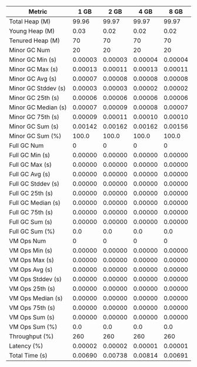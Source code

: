 | Metric | 1 GB | 2 GB | 4 GB | 8 GB |
|------|----|----|----|----|
| Total Heap (M) | 99.96 | 99.97 | 99.97 | 99.97 |
| Young Heap (M) | 0.03 | 0.02 | 0.02 | 0.02 |
| Tenured Heap (M) | 70 | 70 | 70 | 70 |
| Minor GC Num | 20 | 20 | 20 | 20 |
| Minor GC Min (s) | 0.00003 | 0.00003 | 0.00004 | 0.00004 |
| Minor GC Max (s) | 0.00013 | 0.00011 | 0.00013 | 0.00011 |
| Minor GC Avg (s) | 0.00007 | 0.00008 | 0.00008 | 0.00008 |
| Minor GC Stddev (s) | 0.00003 | 0.00003 | 0.00002 | 0.00002 |
| Minor GC 25th (s) | 0.00006 | 0.00006 | 0.00006 | 0.00006 |
| Minor GC Median (s) | 0.00007 | 0.00009 | 0.00008 | 0.00007 |
| Minor GC 75th (s) | 0.00009 | 0.00011 | 0.00010 | 0.00010 |
| Minor GC Sum (s) | 0.00142 | 0.00162 | 0.00162 | 0.00156 |
| Minor GC Sum (%) | 100.0 | 100.0 | 100.0 | 100.0 |
| Full GC Num | 0 | 0 | 0 | 0 |
| Full GC Min (s) | 0.00000 | 0.00000 | 0.00000 | 0.00000 |
| Full GC Max (s) | 0.00000 | 0.00000 | 0.00000 | 0.00000 |
| Full GC Avg (s) | 0.00000 | 0.00000 | 0.00000 | 0.00000 |
| Full GC Stddev (s) | 0.00000 | 0.00000 | 0.00000 | 0.00000 |
| Full GC 25th (s) | 0.00000 | 0.00000 | 0.00000 | 0.00000 |
| Full GC Median (s) | 0.00000 | 0.00000 | 0.00000 | 0.00000 |
| Full GC 75th (s) | 0.00000 | 0.00000 | 0.00000 | 0.00000 |
| Full GC Sum (s) | 0.00000 | 0.00000 | 0.00000 | 0.00000 |
| Full GC Sum (%) | 0.0 | 0.0 | 0.0 | 0.0 |
| VM Ops Num | 0 | 0 | 0 | 0 |
| VM Ops Min (s) | 0.00000 | 0.00000 | 0.00000 | 0.00000 |
| VM Ops Max (s) | 0.00000 | 0.00000 | 0.00000 | 0.00000 |
| VM Ops Avg (s) | 0.00000 | 0.00000 | 0.00000 | 0.00000 |
| VM Ops Stddev (s) | 0.00000 | 0.00000 | 0.00000 | 0.00000 |
| VM Ops 25th (s) | 0.00000 | 0.00000 | 0.00000 | 0.00000 |
| VM Ops Median (s) | 0.00000 | 0.00000 | 0.00000 | 0.00000 |
| VM Ops 75th (s) | 0.00000 | 0.00000 | 0.00000 | 0.00000 |
| VM Ops Sum (s) | 0.00000 | 0.00000 | 0.00000 | 0.00000 |
| VM Ops Sum (%) | 0.0 | 0.0 | 0.0 | 0.0 |
| Throughput (%) | 260 | 260 | 260 | 260 |
| Latency (%) | 0.00002 | 0.00002 | 0.00001 | 0.00001 |
| Total Time (s) | 0.00690 | 0.00738 | 0.00814 | 0.00691 |
